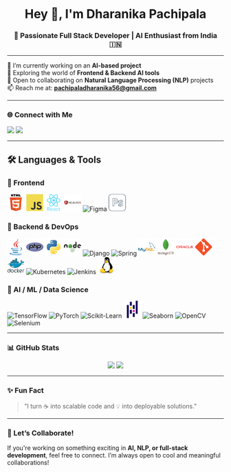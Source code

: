 <h1 align="center">Hey 👋, I'm Dharanika Pachipala</h1>
<h3 align="center">🚀 Passionate Full Stack Developer | AI Enthusiast from India 🇮🇳</h3>

---

🔭 I’m currently working on an **AI-based project**  
🌱 Exploring the world of **Frontend & Backend AI tools**  
🤝 Open to collaborating on **Natural Language Processing (NLP)** projects  
📫 Reach me at: **pachipaladharanika56@gmail.com**

---

### 🌐 Connect with Me  
<p align="left">
  <a href="mailto:pachipaladharanika56@gmail.com"><img src="https://img.shields.io/badge/Gmail-D14836?style=for-the-badge&logo=gmail&logoColor=white"/></a>
  <a href="https://www.linkedin.com/in/your-linkedin/" target="_blank"><img src="https://img.shields.io/badge/LinkedIn-blue?style=for-the-badge&logo=linkedin&logoColor=white"/></a>
  <!-- Add more social links if needed -->
</p>

---

## 🛠️ Languages & Tools

### 🌟 Frontend
<p>
  <img src="https://raw.githubusercontent.com/devicons/devicon/master/icons/html5/html5-original-wordmark.svg" alt="HTML5" width="40" />
  <img src="https://raw.githubusercontent.com/devicons/devicon/master/icons/javascript/javascript-original.svg" alt="JavaScript" width="40" />
  <img src="https://raw.githubusercontent.com/devicons/devicon/master/icons/react/react-original-wordmark.svg" alt="React" width="40" />
  <img src="https://raw.githubusercontent.com/devicons/devicon/master/icons/angularjs/angularjs-original-wordmark.svg" alt="Angular" width="40" />
  <img src="https://www.vectorlogo.zone/logos/figma/figma-icon.svg" alt="Figma" width="40" />
  <img src="https://raw.githubusercontent.com/devicons/devicon/master/icons/photoshop/photoshop-line.svg" alt="Photoshop" width="40" />
</p>

### 🔧 Backend & DevOps
<p>
  <img src="https://raw.githubusercontent.com/devicons/devicon/master/icons/java/java-original.svg" alt="Java" width="40" />
  <img src="https://raw.githubusercontent.com/devicons/devicon/master/icons/php/php-original.svg" alt="PHP" width="40" />
  <img src="https://raw.githubusercontent.com/devicons/devicon/master/icons/python/python-original.svg" alt="Python" width="40" />
  <img src="https://raw.githubusercontent.com/devicons/devicon/master/icons/nodejs/nodejs-original-wordmark.svg" alt="Node.js" width="40" />
  <img src="https://cdn.worldvectorlogo.com/logos/django.svg" alt="Django" width="40" />
  <img src="https://www.vectorlogo.zone/logos/springio/springio-icon.svg" alt="Spring" width="40" />
  <img src="https://raw.githubusercontent.com/devicons/devicon/master/icons/mysql/mysql-original-wordmark.svg" alt="MySQL" width="40" />
  <img src="https://raw.githubusercontent.com/devicons/devicon/master/icons/mongodb/mongodb-original-wordmark.svg" alt="MongoDB" width="40" />
  <img src="https://raw.githubusercontent.com/devicons/devicon/master/icons/oracle/oracle-original.svg" alt="Oracle" width="40" />
  <img src="https://raw.githubusercontent.com/devicons/devicon/master/icons/git/git-original.svg" alt="Git" width="40" />
  <img src="https://raw.githubusercontent.com/devicons/devicon/master/icons/docker/docker-original-wordmark.svg" alt="Docker" width="40" />
  <img src="https://www.vectorlogo.zone/logos/kubernetes/kubernetes-icon.svg" alt="Kubernetes" width="40" />
  <img src="https://www.vectorlogo.zone/logos/jenkins/jenkins-icon.svg" alt="Jenkins" width="40" />
  <img src="https://raw.githubusercontent.com/devicons/devicon/master/icons/linux/linux-original.svg" alt="Linux" width="40" />
</p>

### 🤖 AI / ML / Data Science
<p>
  <img src="https://www.vectorlogo.zone/logos/tensorflow/tensorflow-icon.svg" alt="TensorFlow" width="40" />
  <img src="https://www.vectorlogo.zone/logos/pytorch/pytorch-icon.svg" alt="PyTorch" width="40" />
  <img src="https://upload.wikimedia.org/wikipedia/commons/0/05/Scikit_learn_logo_small.svg" alt="Scikit-Learn" width="40" />
  <img src="https://raw.githubusercontent.com/devicons/devicon/2ae2a900d2f041da66e950e4d48052658d850630/icons/pandas/pandas-original.svg" alt="Pandas" width="40" />
  <img src="https://seaborn.pydata.org/_images/logo-mark-lightbg.svg" alt="Seaborn" width="40" />
  <img src="https://www.vectorlogo.zone/logos/opencv/opencv-icon.svg" alt="OpenCV" width="40" />
  <img src="https://raw.githubusercontent.com/detain/svg-logos/780f25886640cef088af994181646db2f6b1a3f8/svg/selenium-logo.svg" alt="Selenium" width="40" />
</p>

---

### 📊 GitHub Stats
<p align="center">
  <img src="https://github-readme-stats.vercel.app/api?username=dharanika-pachipala&show_icons=true&theme=radical" width="48%" />
  <img src="https://github-readme-streak-stats.herokuapp.com/?user=dharanika-pachipala&theme=radical" width="48%" />
</p>

---

### ✨ Fun Fact
> "I turn ☕ into scalable code and 💡 into deployable solutions."

---

### 💬 Let’s Collaborate!
If you're working on something exciting in **AI, NLP, or full-stack development**, feel free to connect. I’m always open to cool and meaningful collaborations!


